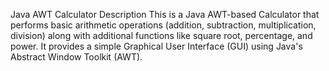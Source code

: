 Java AWT Calculator
Description
This is a Java AWT-based Calculator that performs basic arithmetic operations (addition, subtraction, multiplication, division) along with additional functions like square root, percentage, and power. It provides a simple Graphical User Interface (GUI) using Java's Abstract Window Toolkit (AWT).

